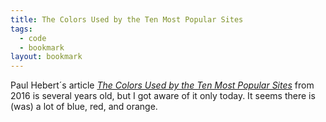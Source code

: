 ```yaml
---
title: The Colors Used by the Ten Most Popular Sites
tags:
  - code
  - bookmark
layout: bookmark
---
```

Paul Hebert´s article [<cite>The Colors Used by the Ten Most Popular Sites</cite>](http://paulhebertdesigns.com/web_colors/) from 2016 is several years old, but I got aware of it only today. It seems there is (was) a lot of <span class="bg-blue text-white">blue</span>, <span class="bg-red text-white">red</span>, and <span class="bg-orange text-white">orange</span>.
